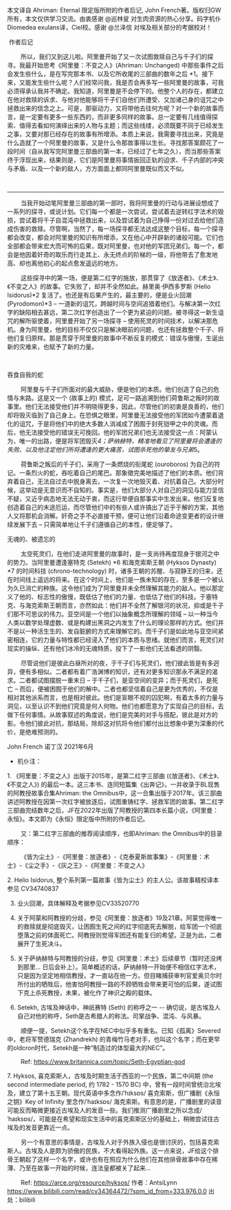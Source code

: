 本文译自 Ahriman: Eternal 限定版所附的作者后记, John French著。版权归GW所有，本文仅供学习交流。由衷感谢 @巡林叟 对生肉资源的热心分享。码字机仆Diomedea exulans译，Ciel校。感谢 @兰泽信 对埃及相关部分的考据校对！





 作者后记

        所以，我们又到这儿啦。阿里曼开始了又一次试图救赎自己与千子们的探寻。我最开始思考《阿里曼：不变之人》(Ahriman: Unchanged) 中那些事件之后会发生些什么，是在写完那本书、以及它所收尾的三部曲的数年之后 *1。接下来，又能发生些什么呢？人们经常问我，我是否会再多写一些阿里曼的故事，可我必须得承认我并不确定。我知道，阿里曼是不会停下的。他整个人的存在，都建立在他对救赎的诉求、与他对他能够将千子们自他们所遭受、又加诸己身的诅咒之中拯救出来的信念之上。可是，那驱动力，又将带他去往何方呢？对一个新的故事而言，是一定要有更多一些东西的，而非更多同样的故事。总一定要有几线值得探索、值得去看如何演绎出来的人物与主题；而这些线缕，必须既要不同于已经发生之事，又要对那已经存在的故事有所增添。本质上来说，我需要寻找出来，究竟是什么造就了一个阿里曼的故事，又是什么令那故事得以生长。寻找那答案颇花了一段时间（自从我写完阿里曼三部曲的第一本，已经过了七年之久），而当那些答案终于浮现出来，结果则是，它们是阿里曼将事情扳回正轨的迫求、千子内部的冲突与矛盾、以及一个新的敌人，方方面面上都同阿里曼既似而又不似。

 

***

        当我开始动笔阿里曼三部曲的第一部时，我将阿里曼的行动与进展设想成了一系列的探寻，或说计划。它们每一个都是一次尝试，尝试着去逆转红字法术的毁损，尝试着将千子自混沌中拯救出来，以及尝试着为自己挣得一份对过去给他们造成伤害的救赎。尽管啊，当然了，每一场探寻都无法达成这整个目标，每一个探寻都会改变，都会对阿里曼的知识有所增添，又在他心中开辟新的诸般可能。它们也全部都会带来宏大而可怖的后果，既对阿里曼，也对他的军团兄弟们。每一个，都会是他因着奸奇的取乐而行走其上、永无终点的阶梯的一级，将他带去了愈发地高、却也离他初心的起点愈发遥远的地方。

        这些探寻中的第一场，便是第二红字的施放，那贯穿了《放逐者》、《术士》、《不变之人》的故事。它失败了，却并不全然如此。赫里奥·伊西多罗斯 (Helio Isidorus)*2 复活了。也还是有后果产生的，最主要的，便是业火回潮 (Pyrodomon)*3 – 一道新的诅咒，跨越时间与空间追猎着他们。与解决第一次红字的缺陷相去甚远，第二次红字创造出了一个更为紧迫的问题。被寻得这一新生诅咒的解所驱使着，阿里曼开始了另一场探寻 – 使用死灵的时间技术，以解决那危机。身为阿里曼，他的目标不仅仅只是解决眼前的问题，也还有拯救整个千子、将他们复归原样。那是贯穿于阿里曼的故事中不断反复的模式：错误与傲慢，生诞出新的灾难来，也赋予了新的力量。

 

吞食自我的蛇

        阿里曼与千子们所面对的最大威胁，便是他们的本质。他们创造了自己的危情与末路。这是又一个 (故事上的) 模式，足可一路追溯到他们荷鲁斯之叛时的故事里。他们无法接受他们并不明晓得更多，因此，尽管他们的初衷是良善的，他们却将毁灭临到了自己身上。在恐惧之眼里，阿里曼无法接受他的军团如今遭蒙着退化的诅咒，于是将他们中的绝大多数人消减成了困囿于封死铠甲之中的灵魂。而后，他无法接受他的错误无可挽回。他的军团兄弟们也无法接受这一点：阿蒙认为，唯一的出路，便是将军团毁灭*4；萨纳赫特，精准地看见了阿里曼将会遭逢的失败、以及他注定他们所将遭逢的更大痛苦，试图杀死他的挚友与兄弟*5。

        荷鲁斯之叛后的千子们，采用了一条燃烧的衔尾蛇 (ouroboros) 为自己的符记。一条烈火的蛇，吞吃着自己的尾巴。那象徵完美地描述了他们的本质。他们背弃着自己，无法自过去中脱身离去，一次复一次地毁灭着、对抗着自己。大部分时候，这举动是无意识而不自知的。事实是，他们大部分人对自己的洞见与能力坚信不疑，又近乎病态地无法无动于衷，而这行举便自那事实中生发出来。他们反复地创造着自己的末途厄运，而尽管他们中的有些人或许搞出了近乎于解的方案，其他人又将那机会消解。奸奇之手不必直接干预，便可让他们沿着命途变更者的设计继续发展下去 – 只需简单地让千子们遵循自己的本性，便足够了。



无魂的、被遗忘的

        太空死灵们，在他们走进阿里曼的故事时，是一支尚待再度现身于银河之中的势力。当阿里曼遭逢塞特克 (Setekh) *6 和海克索斯王朝 (Hyksos Dynasty) *7 的时间科技 (chrono-technology) 时，诸多王朝的苏醒、与寂静王的归来，还在时间线上遥远的将来。在这个时间上，他们是一族未知的存在，至多是一个被认为久已消亡的种族。这令他们成为了阿里曼并未全然理解其能力的敌人。他以那定义了他的、标志性的傲慢，既低估了他们的力量、也低估了他们的科技。于塞特克、与海克索斯王朝而言，亦然如此：他们并不全然了解银河的状况，抑或是千子们那不可思议的伟力。亚空间是一个他们以抽象概念所理解的领域 – 以一种当今人类以数学处理虚数、或是构建出黑洞之内发生了什么的理论那样的方式。他们并不是以一种活生生的、发自脏腑的方式来理解它的。而千子们是如此地与亚空间紧密相连，它的力量与特性都已经浸入了他们的本质与思绪。就他们而言，死灵们对现实的操纵、还有他们冰冷的无魂特质，投下了一影他们无法看透的阴翳。

        尽管说他们是彼此白昼所对的夜，于千子们与死灵们，他们彼此皆是有多迥异，便有多相似。二者都有着广浩渊博的知识，还有对更多知识那永不满足的渴求。二者都试图摆脱一重末日 – 于千子们，是亚空间的变异；而于死灵们，是死亡 – 而后，便被困囿于他们的解中。二者也都坚信着自己是更为优秀的，不仅是相对其他派系而言，也是相对彼此。他们是盲眼不视的囚犯啊，有着太多的力量与洞见，以至认识不到他们究竟是何人何物。他们也都愿意为了实现自己的目标，去做下任何事情。从故事叙述的角度说，他们是完美的对手与搭配，彼此是对方的影。令他们彼此对抗，那结局，除却这对抗将令他们都付出比想象中更为深重的代价，是绝难预测的。


John French
诺丁汉
2021年6月



* 机仆注：

1. 《阿里曼：不变之人》出版于2015年，是第二红字三部曲 (《放逐者》、《术士》、《不变之人》) 的最后一本。这三本书、连同短篇集《出奔记》，一并收录于BL现售的阿教授故事合集Ahriman: the Omnibus中，这一合集出版于2017年。该三部曲讲述阿教授在因第一次红字被放逐后，试图重铸红字、拯救军团的故事。第二红字三部曲完结数年之后，JF在2022年出版了阿教授的第四本长篇小说，《阿里曼：永恒》。本文即为《永恒》限定版中所附的作者后记。

        又：第二红字三部曲的推荐阅读顺序，也即Ahriman: the Omnibus中的目录顺序：

        《皆为尘土》-《阿里曼：放逐者》-《克泰夏斯故事集》-《阿里曼：术士》-《尘之手》-《灰之王》-《阿里曼：不变之人》

2. Helio Isidorus, 整个系列第一篇故事《皆为尘土》的主人公。该故事精校译本参见 CV34740837

3. 业火回潮，具体解释及考据参见CV33520770

4. 关于阿蒙和阿教授的分歧，参见《阿里曼：放逐者》19及21章。阿蒙觉得唯一的救赎就是彻底毁灭，让困囿生死之间的红字彻底死去解脱，给军团一个彻底堕落之前的体面死亡。阿教授则觉得军团还有能复归的希望。正是为此，二者展开了生死决斗。

5. 关于萨纳赫特与阿教授的分歧，参见《阿里曼：术士》后续章节（暂时还没烤到那里... 日后会补上）。简单概述的话，萨纳赫特一开始便不相信红字法术，只是因为坚定地相信教授，才一直站在他一方。但目睹捕获审判官爱奥贝尔时所付出的牺牲后，他害怕阿教授一路的不顾牺牲会带来更可怕的后果，遂试图下克上杀死教授，未果，被化作了神识之殿的载体。

6. Setekh, 古埃及神话中，神祇赛特 (Seth) 的称呼之一 -- 确切说，是古埃及人自己对他的称呼，Seth是古希腊人的称法。司掌战争、混沌、与风暴。

        顺便一提，Setekh这个名字在NEC中似乎多有重名。已知《孤离》Severed 中，老将军赞德瑞克 (Zhandrekh) 的青梅竹马老对手，也叫这个名字；而在更早的oldcron时代，Setekh是一种“制造过的体型最大的NEC”。

        Ref: https://www.britannica.com/topic/Seth-Egyptian-god

7. Hyksos, 喜克索斯人，古埃及时期生活于西亚的一个民族，第二中间期 (the second intermediate period, 约 1782 - 1570 BC) 中，曾有一段时间曾统治北埃及，建立了第十五王朝。现代英语中多念作/ˈhɪksɒs/ 喜克索斯，但广播剧《永恒之钥》Key of Infinity 里念作/ˈhaɪksɒs/ 海克索斯。有意思的是，广播剧里的读音可能反而略微更接近古埃及人的发音一些。我们推测广播剧里之所以念成/ˈhaɪksɒs/，可能是在希望和现实生活中的喜克索斯区分的基础上，稍微尝试往古埃及的发音更靠近一点。

        另一个有意思的事情是，古埃及人对于外族入侵也是很讨厌的，包括喜克索斯人。古埃及人是颇为骄傲的民族，不大看得起外族。这一点来说，JF给这个排骨王朝起了这样一个名字，或许也有在照应为什么他们在其他排骨故事中存在稀薄、乃至在故事一开始的时候，连法皇都被关了起来...

        Ref: https://arce.org/resource/hyksos/ 作者：AntsiLynn https://www.bilibili.com/read/cv34364472/?spm_id_from=333.976.0.0 出处：bilibili

